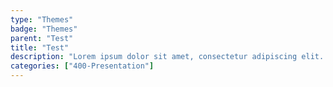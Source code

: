```yaml
---
type: "Themes"
badge: "Themes"
parent: "Test"
title: "Test"
description: "Lorem ipsum dolor sit amet, consectetur adipiscing elit. Nunc tempus laoreet leo sit amet iaculis."
categories: ["400-Presentation"]
---
```

